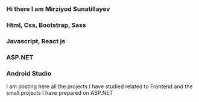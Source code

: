 ### Hi there  I am Mirziyod Sunatillayev     
### Html, Css, Bootstrap, Sass
### Javascript, React js
### ASP.NET
### Android Studio

I am posting here all the projects I have studied related to Frontend and the small projects I have prepared on ASP.NET

